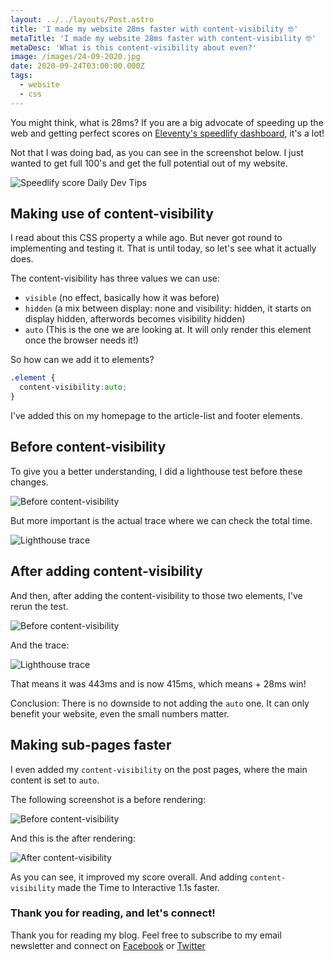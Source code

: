 ```yaml
---
layout: ../../layouts/Post.astro
title: 'I made my website 28ms faster with content-visibility 🤓'
metaTitle: 'I made my website 28ms faster with content-visibility 🤓'
metaDesc: 'What is this content-visibility about even?'
image: /images/24-09-2020.jpg
date: 2020-09-24T03:00:00.000Z
tags:
  - website
  - css
---
```

You might think, what is 28ms? If you are a big advocate of speeding up the web and getting perfect scores on [Eleventy's speedlify dashboard](https://www.11ty.dev/speedlify/), it's a lot!

Not that I was doing bad, as you can see in the screenshot below. I just wanted to get full 100's and get the full potential out of my website.

![Speedlify score Daily Dev Tips](https://cdn.hashnode.com/res/hashnode/image/upload/v1600617117283/W32CWOIf5.png)

## Making use of content-visibility

I read about this CSS property a while ago. But never got round to implementing and testing it.
That is until today, so let's see what it actually does.

The content-visibility has three values we can use:

- `visible` (no effect, basically how it was before)
- `hidden` (a mix between display: none and visibility: hidden, it starts on display hidden, afterwords becomes visibility hidden)
- `auto` (This is the one we are looking at. It will only render this element once the browser needs it!)

So how can we add it to elements?

```css
.element {
  content-visibility:auto;
}
```

I've added this on my homepage to the article-list and footer elements.

## Before content-visibility

To give you a better understanding, I did a lighthouse test before these changes.

![Before content-visibility](https://cdn.hashnode.com/res/hashnode/image/upload/v1600617516594/DSO1L4EtX.png)

But more important is the actual trace where we can check the total time.

![Lighthouse trace](https://cdn.hashnode.com/res/hashnode/image/upload/v1600617553251/eXoyruH_a.png)

## After adding content-visibility

And then, after adding the content-visibility to those two elements, I've rerun the test.

![Before content-visibility](https://cdn.hashnode.com/res/hashnode/image/upload/v1600617608138/w0ibtiAgw.png)

And the trace:

![Lighthouse trace](https://cdn.hashnode.com/res/hashnode/image/upload/v1600617628097/TnFz-bqnQ.png)

That means it was 443ms and is now 415ms, which means + 28ms win!

Conclusion: There is no downside to not adding the `auto` one. It can only benefit your website, even the small numbers matter.

## Making sub-pages faster

I even added my `content-visibility` on the post pages, where the main content is set to `auto`.

The following screenshot is a before rendering:

![Before content-visibility](https://cdn.hashnode.com/res/hashnode/image/upload/v1600847657012/65P4MStWi.png)

And this is the after rendering:

![After content-visibility](https://cdn.hashnode.com/res/hashnode/image/upload/v1600847674875/ty0K10Fxl.png)

As you can see, it improved my score overall.
And adding `content-visibility` made the Time to Interactive 1.1s faster.

### Thank you for reading, and let's connect!

Thank you for reading my blog. Feel free to subscribe to my email newsletter and connect on [Facebook](https://www.facebook.com/DailyDevTipsBlog) or [Twitter](https://twitter.com/DailyDevTips1)

